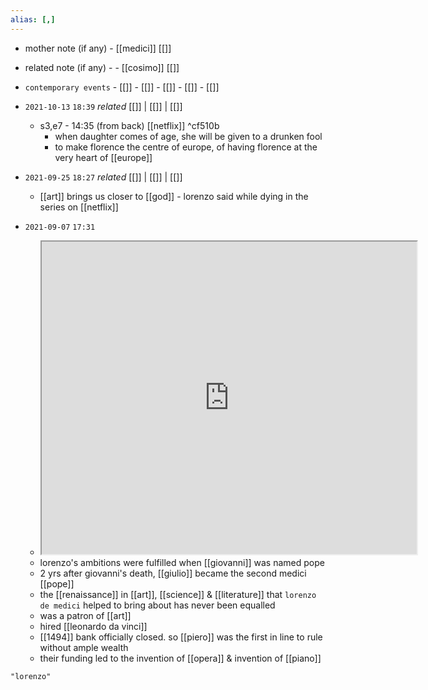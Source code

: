 ```yaml
---
alias: [,]
---
```

- mother note (if any)		- [[medici]] [[]]
- related note (if any) -		- [[cosimo]] [[]]
- `contemporary events`	- [[]]	- [[]]	- [[]]	- [[]]	- [[]]

- `2021-10-13`  `18:39` _related_ [[]] | [[]] | [[]]
	- s3,e7 - 14:35 (from back) [[netflix]] ^cf510b
		- when daughter comes of age, she will be given to a drunken fool
		- to make florence the centre of europe, of having florence at the very heart of [[europe]]
- `2021-09-25`  `18:27` _related_ [[]] | [[]] | [[]]
	- [[art]] brings us closer to [[god]] - lorenzo said while dying in the series on [[netflix]]
- `2021-09-07`  `17:31`
	- <iframe src="https://en.wikipedia.org/wiki/House_of_Medici" width="600" height="500" ></iframe>
	- lorenzo's ambitions were fulfilled when [[giovanni]] was named pope
	- 2 yrs after giovanni's death, [[giulio]] became the second medici [[pope]]
	- the [[renaissance]] in [[art]], [[science]] & [[literature]] that `lorenzo de medici` helped to bring about has never been equalled
	- was a patron of [[art]]
	- hired [[leonardo da vinci]]
	- [[1494]] bank officially closed. so [[piero]] was the first in line to rule without ample wealth
	- their funding led to the invention of [[opera]] & invention of [[piano]]

```query
"lorenzo"
```